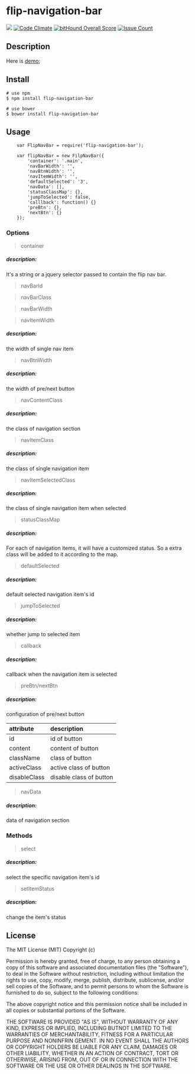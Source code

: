 # flip-navigation-bar

![](https://travis-ci.org/TomasRan/flip-navigation-bar.svg?branch=master)
[![Code Climate](https://codeclimate.com/github/TomasRan/flip-navigation-bar/badges/gpa.svg)](https://codeclimate.com/github/TomasRan/flip-navigation-bar)
[![bitHound Overall Score](https://www.bithound.io/github/TomasRan/flip-navigation-bar/badges/score.svg)](https://www.bithound.io/github/TomasRan/flip-navigation-bar)
[![Issue Count](https://codeclimate.com/github/TomasRan/flip-navigation-bar/badges/issue_count.svg)](https://codeclimate.com/github/TomasRan/flip-navigation-bar)

## Description

Here is [demo](http://tomasran.github.io/flip-navigation-bar/demo/demo.html);

## Install

```
# use npm
$ npm install flip-navigation-bar

# use bower
$ bower install flip-navigation-bar
```

## Usage

```
	var FlipNavBar = require('flip-navigation-bar');

	var flipNavBar = new FilpNavBar({
		'container': '.main',
		'navBarWidth': '',
		'navBtnWidth': '',
		'navItemWidth': '',
		'defaultSelected': '3',
		'navData': [],
		'statusClassMap': {},
		'jumpToSelected': false,
		'calllback': function() {}
		'preBtn': {},
		'nextBtn': {}
	});
```

### Options
> container

##### description:
It's a string or a jquery selector passed to contain the flip nav bar.

> navBarId

> navBarClass

> navBarWidth

> navItemWidth

##### description:
the width of single nav item

> navBtnWidth

##### description:
the width of pre/next button

> navContentClass

##### description:
the class of navigation section

> navItemClass

##### description:
the class of single navigation item

> navItemSelectedClass

##### description:
the class of single navigation item when selected

> statusClassMap

##### description:
For each of navigation items, it will have a customized status. So a extra class will be added to it according to the map.

> defaultSelected

##### description:
default selected navigation item's id

> jumpToSelected

##### description:
whether jump to selected item

> callback

##### description:
callback when the navigation item is selected

> preBtn/nextBtn

##### description:
configuration of pre/next button

|attribute|description|
|:--|:--|
|id| id of button |
|content| content of button |
|className| class of button |
|activeClass| active class of button|
|disableClass| disable class of button|

> navData

##### description:
data of navigation section

### Methods
> select

##### description:
select the specific navigation item's id

> setItemStatus

##### description:
change the item's status

## License
The MIT License (MIT)
Copyright (c) <year> <copyright holders>

Permission is hereby granted, free of charge, to any person obtaining a copy of this software and associated documentation files (the "Software"), to deal in the Software without restriction, including without limitation the rights to use, copy, modify, merge, publish, distribute, sublicense, and/or sell copies of the Software, and to permit persons to whom the Software is furnished to do so, subject to the following conditions:

The above copyright notice and this permission notice shall be included in all copies or substantial portions of the Software.

THE SOFTWARE IS PROVIDED "AS IS", WITHOUT WARRANTY OF ANY KIND, EXPRESS OR IMPLIED, INCLUDING BUTNOT LIMITED TO THE WARRANTIES OF MERCHANTABILITY, FITNESS FOR A PARTICULAR PURPOSE AND NONINFRIN GEMENT. IN NO EVENT SHALL THE AUTHORS OR COPYRIGHT HOLDERS BE LIABLE FOR ANY CLAIM, DAMAGES OR OTHER LIABILITY, WHETHER IN AN ACTION OF CONTRACT, TORT OR OTHERWISE, ARISING FROM, OUT OF OR IN CONNECTION WITH THE SOFTWARE OR THE USE OR OTHER DEALINGS IN THE SOFTWARE.
